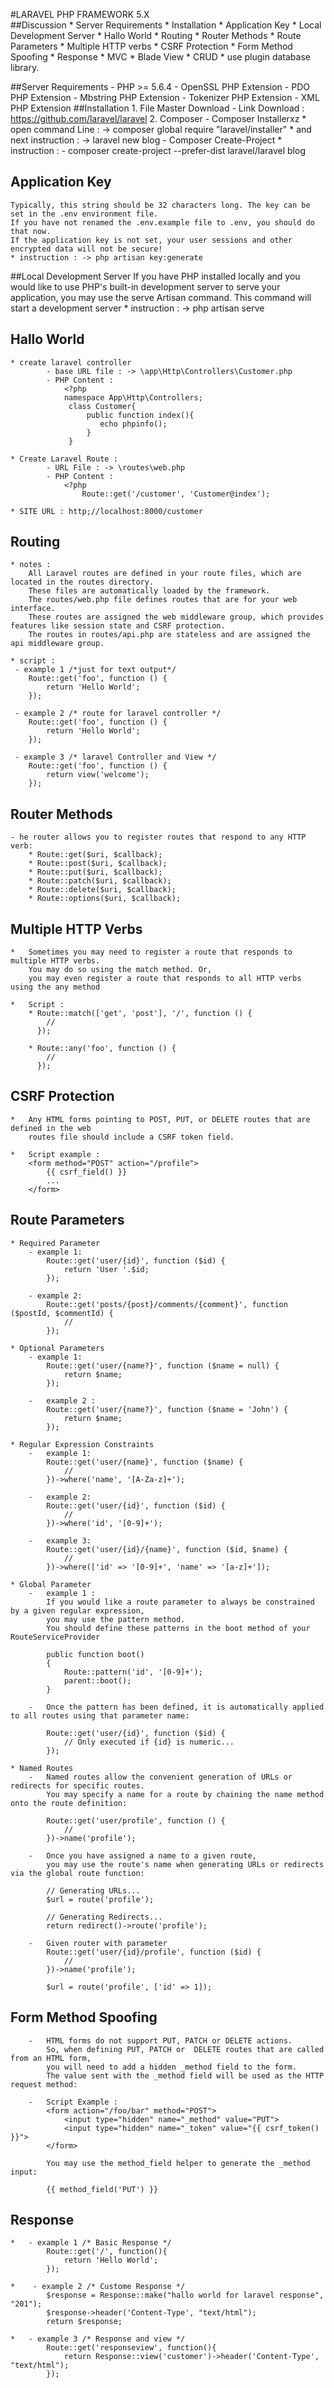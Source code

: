 #LARAVEL PHP FRAMEWORK 5.X  
##Discussion
	* Server Requirements
	* Installation 
	* Application Key
	* Local Development Server
	* Hallo World 
	* Routing
	* Router Methods
	* Route Parameters
	* Multiple HTTP verbs
	* CSRF Protection
	* Form Method Spoofing
	* Response 
	* MVC
	* Blade View
	* CRUD
	* use plugin database library.
	

##Server Requirements
	- PHP >= 5.6.4
	- OpenSSL PHP Extension
	- PDO PHP Extension
	- Mbstring PHP Extension
	- Tokenizer PHP Extension
	- XML PHP Extension
##Installation 
	1. File Master Download
		- Link Download : https://github.com/laravel/laravel
	2. Composer 
		- Composer Installerxz
			* open command Line : 
				-> composer global require "laravel/installer"
			* and next instruction : 
				-> laravel new blog
		- Composer Create-Project 
			* instruction : 
				- composer create-project --prefer-dist laravel/laravel blog
## Application Key
	Typically, this string should be 32 characters long. The key can be set in the .env environment file. 
	If you have not renamed the .env.example file to .env, you should do that now. 
	If the application key is not set, your user sessions and other encrypted data will not be secure!
	* instruction : -> php artisan key:generate
				
##Local Development Server
	If you have PHP installed locally and you would like to use PHP's built-in development server 
	to serve your application, you may use the serve Artisan command. 
	This command will start a development server
	* instruction : 
		-> php artisan serve

## Hallo World 
	* create laravel controller 
			- base URL file : -> \app\Http\Controllers\Customer.php
			- PHP Content : 	
				<?php 
				namespace App\Http\Controllers;
				 class Customer{
					 public function index(){
						echo phpinfo();
					 } 
				 }
	
	* Create Laravel Route : 
			- URL File : -> \routes\web.php
			- PHP Content : 
				<?php 
					Route::get('/customer', 'Customer@index');
				
	* SITE URL : http;//localhost:8000/customer
	
## Routing
	* notes : 
		All Laravel routes are defined in your route files, which are located in the routes directory. 
		These files are automatically loaded by the framework. 
		The routes/web.php file defines routes that are for your web interface. 
		These routes are assigned the web middleware group, which provides features like session state and CSRF protection. 
		The routes in routes/api.php are stateless and are assigned the api middleware group.
	
	* script : 
	 - example 1 /*just for text output*/
		Route::get('foo', function () {
			return 'Hello World';
		});
		
	 - example 2 /* route for laravel controller */ 
		Route::get('foo', function () {
			return 'Hello World';
		});
		
	 - example 3 /* laravel Controller and View */ 
		Route::get('foo', function () {
			return view('welcome');
		});

## Router Methods
	- he router allows you to register routes that respond to any HTTP verb:
		* Route::get($uri, $callback);
		* Route::post($uri, $callback);
		* Route::put($uri, $callback);
		* Route::patch($uri, $callback);
		* Route::delete($uri, $callback);
		* Route::options($uri, $callback);
		
## Multiple HTTP Verbs
	* 	Sometimes you may need to register a route that responds to multiple HTTP verbs. 
		You may do so using the match method. Or, 
		you may even register a route that responds to all HTTP verbs using the any method
	
	*	Script : 
		* Route::match(['get', 'post'], '/', function () {
			//
		  });

		* Route::any('foo', function () {
			//
		  });
		  
## CSRF Protection
	* 	Any HTML forms pointing to POST, PUT, or DELETE routes that are defined in the web 
		routes file should include a CSRF token field.
	
	* 	Script example : 
		<form method="POST" action="/profile">
			{{ csrf_field() }}
			...
		</form>
		
## Route Parameters
	* Required Parameter
		- example 1: 
			Route::get('user/{id}', function ($id) {
				return 'User '.$id;
			});
			
		- example 2: 
			Route::get('posts/{post}/comments/{comment}', function ($postId, $commentId) {
				//
			});
	
	* Optional Parameters
		- example 1: 
			Route::get('user/{name?}', function ($name = null) {
				return $name;
			});

		- 	example 2 : 
			Route::get('user/{name?}', function ($name = 'John') {
				return $name;
			});
			
	* Regular Expression Constraints
		- 	example 1:
			Route::get('user/{name}', function ($name) {
				//
			})->where('name', '[A-Za-z]+');
		
		- 	example 2: 
			Route::get('user/{id}', function ($id) {
				//
			})->where('id', '[0-9]+');

		- 	example 3: 
			Route::get('user/{id}/{name}', function ($id, $name) {
				//
			})->where(['id' => '[0-9]+', 'name' => '[a-z]+']);
			
	* Global Parameter
		- 	example 1 : 
			If you would like a route parameter to always be constrained by a given regular expression, 
			you may use the pattern method. 
			You should define these patterns in the boot method of your  RouteServiceProvider
			
			public function boot()
			{
				Route::pattern('id', '[0-9]+');
				parent::boot();
			}
				
		-	Once the pattern has been defined, it is automatically applied to all routes using that parameter name:

			Route::get('user/{id}', function ($id) {
				// Only executed if {id} is numeric...
			});
			
	* Named Routes
		-	Named routes allow the convenient generation of URLs or redirects for specific routes. 
			You may specify a name for a route by chaining the name method onto the route definition:
			
			Route::get('user/profile', function () {
				//
			})->name('profile');
			
		-	Once you have assigned a name to a given route, 
			you may use the route's name when generating URLs or redirects via the global route function:
			
			// Generating URLs...
			$url = route('profile');

			// Generating Redirects...
			return redirect()->route('profile');		

		-	Given router with parameter
			Route::get('user/{id}/profile', function ($id) {
				//
			})->name('profile');

			$url = route('profile', ['id' => 1]);
			
## Form Method Spoofing
		- 	HTML forms do not support PUT, PATCH or DELETE actions. 
			So, when defining PUT, PATCH or  DELETE routes that are called from an HTML form, 
			you will need to add a hidden _method field to the form. 
			The value sent with the _method field will be used as the HTTP request method:
		
		- 	Script Example : 
			<form action="/foo/bar" method="POST">
				<input type="hidden" name="_method" value="PUT">
				<input type="hidden" name="_token" value="{{ csrf_token() }}">
			</form>
			
			You may use the method_field helper to generate the _method input:

			{{ method_field('PUT') }}
			
## Response
	* 	- example 1 /* Basic Response */ 
			Route::get('/', function(){
				return 'Hello World';
			});
	
	* 	 - example 2 /* Custome Response */ 
			$response = Response::make("hallo world for laravel response", "201");
			$response->header('Content-Type', "text/html");
			return $response;
			
	*	- example 3 /* Response and view */
			Route::get('responseview', function(){
				return Response::view('customer')->header('Content-Type', "text/html");
			});